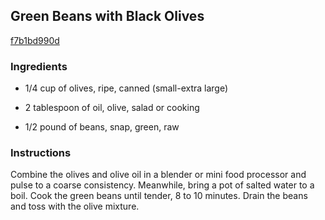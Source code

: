 ## Green Beans with Black Olives

[f7b1bd990d](http://www.epicurious.com/recipes/food/views/green-beans-with-black-olives-378679)

### Ingredients

 - 1/4 cup of olives, ripe, canned (small-extra large)

 - 2 tablespoon of oil, olive, salad or cooking

 - 1/2 pound of beans, snap, green, raw

### Instructions

Combine the olives and olive oil in a blender or mini food processor and pulse to a coarse consistency. Meanwhile, bring a pot of salted water to a boil. Cook the green beans until tender, 8 to 10 minutes. Drain the beans and toss with the olive mixture.
